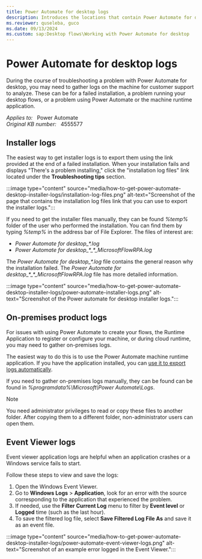 ```yaml
---
title: Power Automate for desktop logs
description: Introduces the locations that contain Power Automate for desktop installation logs.
ms.reviewer: quseleba, guco
ms.date: 09/13/2024
ms.custom: sap:Desktop flows\Working with Power Automate for desktop
---
```

# Power Automate for desktop logs

During the course of troubleshooting a problem with Power Automate for desktop, you may need to gather logs on the machine for customer support to analyze. These can be for a failed installation, a problem running your desktop flows, or a problem using Power Automate or the machine runtime application.

_Applies to:_ &nbsp; Power Automate  
_Original KB number:_ &nbsp; 4555577

## Installer logs

The easiest way to get installer logs is to export them using the link provided at the end of a failed installation. When your installation fails and displays "There's a problem installing," click the "installation log files" link located under the **Troubleshooting tips** section.

:::image type="content" source="media/how-to-get-power-automate-desktop-installer-logs/installation-log-files.png" alt-text="Screenshot of the page that contains the installation log files link that you can use to export the installer logs.":::

If you need to get the installer files manually, they can be found _%temp%_ folder of the user who performed the installation. You can find them by typing _%temp%_ in the address bar of File Explorer. The files of interest are:

- _Power Automate for desktop\_*.log_
- _Power Automate for desktop\_\*\_\*\_MicrosoftFlowRPA.log_

The _Power Automate for desktop\_*.log_ file contains the general reason why the installation failed. The _Power Automate for desktop\_\*\_\*\_MicrosoftFlowRPA.log_ file has more detailed information.

:::image type="content" source="media/how-to-get-power-automate-desktop-installer-logs/power-automate-installer-logs.png" alt-text="Screenshot of the Power automate for desktop installer logs.":::

## On-premises product logs

For issues with using Power Automate to create your flows, the Runtime Application to register or configure your machine, or during cloud runtime, you may need to gather on-premises logs.

The easiest way to do this is to use the Power Automate machine runtime application. If you have the application installed, you can [use it to export logs automatically](https://learn.microsoft.com/en-us/power-automate/desktop-flows/troubleshoot#collect-machine-logs).
 
If you need to gather on-premises logs manually, they can be found can be found in _%programdata%\Microsoft\Power Automate\Logs_.

> [!NOTE]
> You need administrator privileges to read or copy these files to another folder. After copying them to a different folder, non-administrator users can open them.

## Event Viewer logs

Event viewer application logs are helpful when an application crashes or a Windows service fails to start.

Follow these steps to view and save the logs:

1. Open the Windows Event Viewer.
2. Go to **Windows Logs** > **Application**, look for an error with the source corresponding to the application that experienced the problem.
3. If needed, use the **Filter Current Log** menu to filter by **Event level** or **Logged** time (such as the last hour).
4. To save the filtered log file, select **Save Filtered Log File As** and save it as an event file.

:::image type="content" source="media/how-to-get-power-automate-desktop-installer-logs/power-automate-event-viewer-logs.png" alt-text="Screenshot of an example error logged in the Event Viewer.":::
